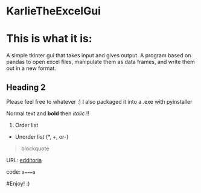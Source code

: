 # KarlieTheExcelGui

This is what it is:
=======

A simple tkinter gui that takes input and gives output.
A program based on pandas to open excel files, manipulate them as data frames, and write them out in a new format.  

Heading 2
-----------

Please feel free to whatever :) I also packaged it into a .exe with pyinstaller




Normal text and **bold** then *italic* !!

1. Order list
* Unorder list (*, +, or-)

> blockquote

URL: [edditoria][1]


[1]: https://www.google.com

code: `a===a`

<!-- please comment -->

#Enjoy! :) 
